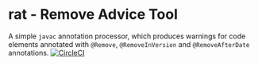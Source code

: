 # rat - Remove Advice Tool
A simple `javac` annotation processor, which produces warnings for code elements annotated with `@Remove`, `@RemoveInVersion` and `@RemoveAfterDate` annotations.
[![CircleCI](https://circleci.com/gh/jihor/hiatus-spring-boot/tree/master.svg?style=shield)](https://circleci.com/gh/jihor/rat/tree/master)
